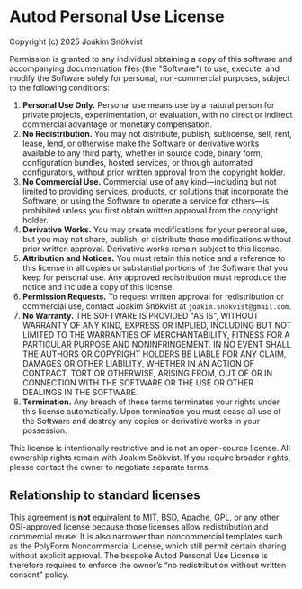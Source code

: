 # Autod Personal Use License

Copyright (c) 2025 Joakim Snökvist

Permission is granted to any individual obtaining a copy of this software and accompanying documentation files (the "Software") to use, execute, and modify the Software solely for personal, non-commercial purposes, subject to the following conditions:

1. **Personal Use Only.** Personal use means use by a natural person for private projects, experimentation, or evaluation, with no direct or indirect commercial advantage or monetary compensation.
2. **No Redistribution.** You may not distribute, publish, sublicense, sell, rent, lease, lend, or otherwise make the Software or derivative works available to any third party, whether in source code, binary form, configuration bundles, hosted services, or through automated configurators, without prior written approval from the copyright holder.
3. **No Commercial Use.** Commercial use of any kind—including but not limited to providing services, products, or solutions that incorporate the Software, or using the Software to operate a service for others—is prohibited unless you first obtain written approval from the copyright holder.
4. **Derivative Works.** You may create modifications for your personal use, but you may not share, publish, or distribute those modifications without prior written approval. Derivative works remain subject to this license.
5. **Attribution and Notices.** You must retain this notice and a reference to this license in all copies or substantial portions of the Software that you keep for personal use. Any approved redistribution must reproduce the notice and include a copy of this license.
6. **Permission Requests.** To request written approval for redistribution or commercial use, contact Joakim Snökvist at `joakim.snokvist@gmail.com`.
7. **No Warranty.** THE SOFTWARE IS PROVIDED "AS IS", WITHOUT WARRANTY OF ANY KIND, EXPRESS OR IMPLIED, INCLUDING BUT NOT LIMITED TO THE WARRANTIES OF MERCHANTABILITY, FITNESS FOR A PARTICULAR PURPOSE AND NONINFRINGEMENT. IN NO EVENT SHALL THE AUTHORS OR COPYRIGHT HOLDERS BE LIABLE FOR ANY CLAIM, DAMAGES OR OTHER LIABILITY, WHETHER IN AN ACTION OF CONTRACT, TORT OR OTHERWISE, ARISING FROM, OUT OF OR IN CONNECTION WITH THE SOFTWARE OR THE USE OR OTHER DEALINGS IN THE SOFTWARE.
8. **Termination.** Any breach of these terms terminates your rights under this license automatically. Upon termination you must cease all use of the Software and destroy any copies or derivative works in your possession.

This license is intentionally restrictive and is not an open-source license. All ownership rights remain with Joakim Snökvist. If you require broader rights, please contact the owner to negotiate separate terms.

## Relationship to standard licenses

This agreement is **not** equivalent to MIT, BSD, Apache, GPL, or any other OSI-approved license because those licenses allow redistribution and commercial reuse. It is also narrower than noncommercial templates such as the PolyForm Noncommercial License, which still permit certain sharing without explicit approval. The bespoke Autod Personal Use License is therefore required to enforce the owner’s “no redistribution without written consent” policy.
